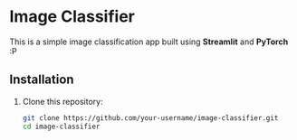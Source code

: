 # Image Classifier

This is a simple image classification app built using **Streamlit** and **PyTorch** :P

## Installation

1. Clone this repository:

   ```bash
   git clone https://github.com/your-username/image-classifier.git
   cd image-classifier
